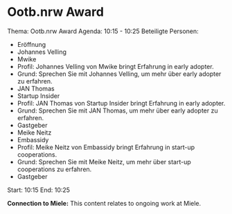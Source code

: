 # Ootb.nrw Award
Thema: Ootb.nrw Award
Agenda: 10:15 - 10:25
Beteiligte Personen:
- Eröffnung
- Johannes Velling
- Mwike
- Profil: Johannes Velling von Mwike bringt Erfahrung in early adopter.
- Grund: Sprechen Sie mit Johannes Velling, um mehr über early adopter zu erfahren.
- JAN Thomas
- Startup Insider
- Profil: JAN Thomas von Startup Insider bringt Erfahrung in early adopter.
- Grund: Sprechen Sie mit JAN Thomas, um mehr über early adopter zu erfahren.
- Gastgeber
- Meike Neitz
- Embassidy
- Profil: Meike Neitz von Embassidy bringt Erfahrung in start-up cooperations.
- Grund: Sprechen Sie mit Meike Neitz, um mehr über start-up cooperations zu erfahren.
- Gastgeber

Start: 10:15
End: 10:25

**Connection to Miele:** This content relates to ongoing work at Miele.
